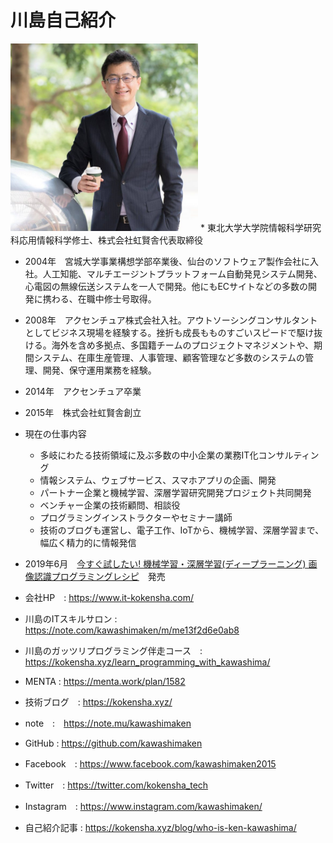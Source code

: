 # 川島自己紹介
<img src="assets/kawashima.jpg" width=300/>
* 東北大学大学院情報科学研究科応用情報科学修士、株式会社虹賢舎代表取締役

* 2004年　宮城大学事業構想学部卒業後、仙台のソフトウェア製作会社に入社。人工知能、マルチエージントプラットフォーム自動発見システム開発、心電図の無線伝送システムを一人で開発。他にもECサイトなどの多数の開発に携わる、在職中修士号取得。
* 2008年　アクセンチュア株式会社入社。アウトソーシングコンサルタントとしてビジネス現場を経験する。挫折も成長もものすごいスピードで駆け抜ける。海外を含め多拠点、多国籍チームのプロジェクトマネジメントや、期間システム、在庫生産管理、人事管理、顧客管理など多数のシステムの管理、開発、保守運用業務を経験。
* 2014年　アクセンチュア卒業
* 2015年　株式会社虹賢舎創立
* 現在の仕事内容
  - 多岐にわたる技術領域に及ぶ多数の中小企業の業務IT化コンサルティング
  - 情報システム、ウェブサービス、スマホアプリの企画、開発
  - パートナー企業と機械学習、深層学習研究開発プロジェクト共同開発
  - ベンチャー企業の技術顧問、相談役
  - プログラミングインストラクターやセミナー講師
  - 技術のブログも運営し、電子工作、IoTから、機械学習、深層学習まで、幅広く精力的に情報発信
  
* 2019年6月　[今すぐ試したい! 機械学習・深層学習(ディープラーニング) 画像認識プログラミングレシピ](https://www.amazon.co.jp/dp/4798056839)　発売


* 会社HP　: https://www.it-kokensha.com/
* 川島のITスキルサロン : https://note.com/kawashimaken/m/me13f2d6e0ab8
* 川島のガッツリプログラミング伴走コース　: https://kokensha.xyz/learn_programming_with_kawashima/
* MENTA : https://menta.work/plan/1582
* 技術ブログ　: https://kokensha.xyz/
* note　:　https://note.mu/kawashimaken
* GitHub : https://github.com/kawashimaken
* Facebook　: https://www.facebook.com/kawashimaken2015
* Twitter　: https://twitter.com/kokensha_tech
* Instagram　: https://www.instagram.com/kawashimaken/
* 自己紹介記事 : https://kokensha.xyz/blog/who-is-ken-kawashima/
